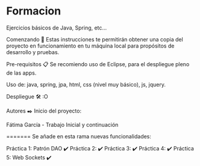# Formacion
Ejercicios básicos de Java, Spring, etc...

Comenzando 🚀
Estas instrucciones te permitirán obtener una copia del proyecto en funcionamiento en tu máquina local para propósitos de desarrollo y pruebas.

Pre-requisitos 📋
Se recomiendo uso de Eclipse, para el despliegue pleno de las apps.

Uso de: java, spring, jpa, html, css (nivel muy básico), js, jquery.

Despliegue 🛠️
:O

Autores ✒️
Inicio del proyecto:

Fátima García - Trabajo Inicial y continuación 

======= Se añade en esta rama nuevas funcionalidades:

Práctica 1: Patrón DAO ✔️
Práctica 2: ✔️
Práctica 3: ✔️
Práctica 4: ✔️
Práctica 5: Web Sockets ✔️
